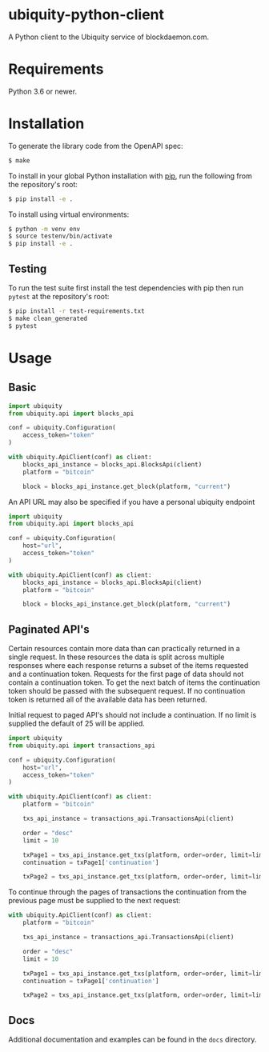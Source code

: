 # ubiquity-python-client
A Python client to the Ubiquity service of blockdaemon.com.

# Requirements
Python 3.6 or newer.

# Installation

To generate the library code from the OpenAPI spec:

```bash
$ make
```

To install in your global Python installation with [pip](https://pip.pypa.io/en/stable/), run the following from the repository's root:

```bash
$ pip install -e .
```

To install using virtual environments:

```bash
$ python -m venv env
$ source testenv/bin/activate
$ pip install -e .
```

## Testing
To run the test suite first install the test dependencies with pip then run `pytest` at the repository's root:

```bash
$ pip install -r test-requirements.txt
$ make clean_generated
$ pytest
```

# Usage

## Basic

```python
import ubiquity
from ubiquity.api import blocks_api

conf = ubiquity.Configuration(
    access_token="token"
)

with ubiquity.ApiClient(conf) as client:
    blocks_api_instance = blocks_api.BlocksApi(client)
    platform = "bitcoin"

    block = blocks_api_instance.get_block(platform, "current")
```

An API URL may also be specified if you have a personal ubiquity endpoint 

```python
import ubiquity
from ubiquity.api import blocks_api

conf = ubiquity.Configuration(
    host="url",
    access_token="token"
)

with ubiquity.ApiClient(conf) as client:
    blocks_api_instance = blocks_api.BlocksApi(client)
    platform = "bitcoin"

    block = blocks_api_instance.get_block(platform, "current")
```


## Paginated API's

Certain resources contain more data than can practically returned in a single request. In these resources the data is split across multiple responses where each response returns a subset of the items requested and a continuation token. Requests for the first page of data should not contain a continuation token. To get the next batch of items the continuation token should be passed with the subsequent request. If no continuation token is returned all of the available data has been returned.

Initial request to paged API's should not include a continuation. If no limit is supplied the default of 25 will be applied.

```python
import ubiquity
from ubiquity.api import transactions_api

conf = ubiquity.Configuration(
    host="url",
    access_token="token"
)

with ubiquity.ApiClient(conf) as client:
    platform = "bitcoin"

    txs_api_instance = transactions_api.TransactionsApi(client)

    order = "desc"
    limit = 10

    txPage1 = txs_api_instance.get_txs(platform, order=order, limit=limit);
    continuation = txPage1['continuation']

    txPage2 = txs_api_instance.get_txs(platform, order=order, limit=limit, continuation=continuation);
```

To continue through the pages of transactions the continuation from the previous page must be supplied to the next request:

```python
with ubiquity.ApiClient(conf) as client:
    platform = "bitcoin"

    txs_api_instance = transactions_api.TransactionsApi(client)

    order = "desc"
    limit = 10

    txPage1 = txs_api_instance.get_txs(platform, order=order, limit=limit);
    continuation = txPage1['continuation']

    txPage2 = txs_api_instance.get_txs(platform, order=order, limit=limit, continuation=continuation);
```

## Docs
Additional documentation and examples can be found in the `docs` directory.
